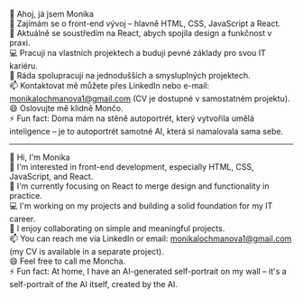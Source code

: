 👋 Ahoj, já jsem Monika  
👀 Zajímám se o front-end vývoj – hlavně HTML, CSS, JavaScript a React.  
🌱 Aktuálně se soustředím na React, abych spojila design a funkčnost v praxi.  
💻 Pracuji na vlastních projektech a buduji pevné základy pro svou IT kariéru.  
🤝 Ráda spolupracuji na jednodušších a smysluplných projektech.  
📫 Kontaktovat mě můžete přes LinkedIn nebo e-mail: monikalochmanova1@gmail.com (CV je dostupné v samostatném projektu).  
😄 Oslovujte mě klidně Mončo.  
⚡ Fun fact: Doma mám na stěně autoportrét, který vytvořila umělá inteligence – je to autoportrét samotné AI, která si namalovala sama sebe.  

---  

👋 Hi, I'm Monika  
👀 I'm interested in front-end development, especially HTML, CSS, JavaScript, and React.  
🌱 I'm currently focusing on React to merge design and functionality in practice.  
💻 I'm working on my projects and building a solid foundation for my IT career.  
🤝 I enjoy collaborating on simple and meaningful projects.  
📫 You can reach me via LinkedIn or email: monikalochmanova1@gmail.com (my CV is available in a separate project).  
😄 Feel free to call me Moncha.  
⚡ Fun fact: At home, I have an AI-generated self-portrait on my wall – it's a self-portrait of the AI itself, created by the AI.  
